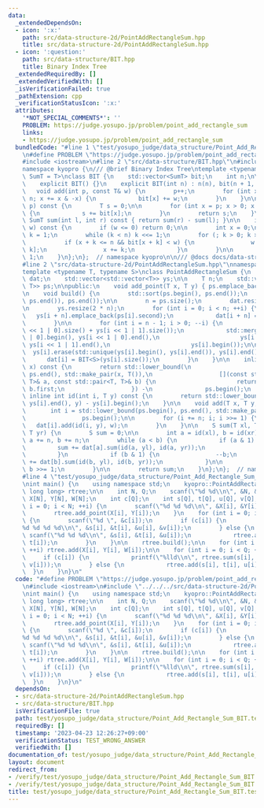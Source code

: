 ```yaml
---
data:
  _extendedDependsOn:
  - icon: ':x:'
    path: src/data-structure-2d/PointAddRectangleSum.hpp
    title: src/data-structure-2d/PointAddRectangleSum.hpp
  - icon: ':question:'
    path: src/data-structure/BIT.hpp
    title: Binary Index Tree
  _extendedRequiredBy: []
  _extendedVerifiedWith: []
  _isVerificationFailed: true
  _pathExtension: cpp
  _verificationStatusIcon: ':x:'
  attributes:
    '*NOT_SPECIAL_COMMENTS*': ''
    PROBLEM: https://judge.yosupo.jp/problem/point_add_rectangle_sum
    links:
    - https://judge.yosupo.jp/problem/point_add_rectangle_sum
  bundledCode: "#line 1 \"test/yosupo_judge/data_structure/Point_Add_Rectangle_Sum_BIT.test.cpp\"\
    \n#define PROBLEM \"https://judge.yosupo.jp/problem/point_add_rectangle_sum\"\n\
    #include <iostream>\n#line 2 \"src/data-structure/BIT.hpp\"\n#include <vector>\n\
    namespace kyopro {\n/// @brief Binary Index Tree\ntemplate <typename T, typename\
    \ SumT = T>\nclass BIT {\n    std::vector<SumT> bit;\n    int n;\n\npublic:\n\
    \    explicit BIT() {}\n    explicit BIT(int n) : n(n), bit(n + 1, T()) {}\n \
    \   void add(int p, const T& w) {\n        p++;\n        for (int x = p; x <=\
    \ n; x += x & -x) {\n            bit[x] += w;\n        }\n    }\n\n    SumT sum(int\
    \ p) const {\n        T s = 0;\n\n        for (int x = p; x > 0; x -= x & -x)\
    \ {\n            s += bit[x];\n        }\n        return s;\n    }\n\n    inline\
    \ SumT sum(int l, int r) const { return sum(r) - sum(l); }\n\n    int lower_bound(SumT\
    \ w) const {\n        if (w <= 0) return 0;\n\n        int x = 0;\n        int\
    \ k = 1;\n        while (k < n) k <<= 1;\n        for (; k > 0; k >>= 1) {\n \
    \           if (x + k <= n && bit[x + k] < w) {\n                w -= bit[x +\
    \ k];\n                x += k;\n            }\n        }\n\n        return x +\
    \ 1;\n    }\n};\n};  // namespace kyopro\n\n/// @docs docs/data-structure/BIT.md\n\
    #line 2 \"src/data-structure-2d/PointAddRectangleSum.hpp\"\nnamespace kyopro {\n\
    template <typename T, typename S>\nclass PointAddRectangleSum {\n    std::vector<BIT<S>>\
    \ dat;\n    std::vector<std::vector<T>> ys;\n\n    T n;\n    std::vector<std::pair<T,\
    \ T>> ps;\n\npublic:\n    void add_point(T x, T y) { ps.emplace_back(x, y); }\n\
    \n    void build() {\n        std::sort(ps.begin(), ps.end());\n        ps.erase(std::unique(ps.begin(),\
    \ ps.end()), ps.end());\n\n        n = ps.size();\n        dat.resize(2 * n);\n\
    \n        ys.resize(2 * n);\n        for (int i = 0; i < n; ++i) {\n         \
    \   ys[i + n].emplace_back(ps[i].second);\n            dat[i + n] = BIT<S>(1);\n\
    \        }\n\n        for (int i = n - 1; i > 0; --i) {\n            ys[i].resize(ys[i\
    \ << 1 | 0].size() + ys[i << 1 | 1].size());\n            std::merge(ys[i << 1\
    \ | 0].begin(), ys[i << 1 | 0].end(),\n                       ys[i << 1 | 1].begin(),\
    \ ys[i << 1 | 1].end(),\n                       ys[i].begin());\n\n          \
    \  ys[i].erase(std::unique(ys[i].begin(), ys[i].end()), ys[i].end());\n      \
    \      dat[i] = BIT<S>(ys[i].size());\n        }\n    }\n\n    inline int id(T\
    \ x) const {\n        return std::lower_bound(\n                   ps.begin(),\
    \ ps.end(), std::make_pair(x, T()),\n                   [](const std::pair<T,\
    \ T>& a, const std::pair<T, T>& b) {\n                       return a.first <\
    \ b.first;\n                   }) -\n               ps.begin();\n    }\n\n   \
    \ inline int id(int i, T y) const {\n        return std::lower_bound(ys[i].begin(),\
    \ ys[i].end(), y) - ys[i].begin();\n    }\n\n    void add(T x, T y, S w) {\n \
    \       int i = std::lower_bound(ps.begin(), ps.end(), std::make_pair(x, y)) -\n\
    \                ps.begin();\n\n        for (i += n; i; i >>= 1) {\n         \
    \   dat[i].add(id(i, y), w);\n        }\n    }\n\n    S sum(T xl, T yl, T xr,\
    \ T yr) {\n        S sum = 0;\n\n        int a = id(xl), b = id(xr);\n       \
    \ a += n, b += n;\n        while (a < b) {\n            if (a & 1) {\n       \
    \         sum += dat[a].sum(id(a, yl), id(a, yr));\n                ++a;\n   \
    \         }\n            if (b & 1) {\n                --b;\n                sum\
    \ += dat[b].sum(id(b, yl), id(b, yr));\n            }\n\n            a >>= 1,\
    \ b >>= 1;\n        }\n\n        return sum;\n    }\n};\n};  // namespace kyopro\n\
    #line 4 \"test/yosupo_judge/data_structure/Point_Add_Rectangle_Sum_BIT.test.cpp\"\
    \nint main() {\n    using namespace std;\n    kyopro::PointAddRectangleSum<int,\
    \ long long> rtree;\n\n    int N, Q;\n    scanf(\"%d %d\\n\", &N, &Q);\n    int\
    \ X[N], Y[N], W[N];\n    int c[Q];\n    int s[Q], t[Q], u[Q], v[Q];\n    for (int\
    \ i = 0; i < N; ++i) {\n        scanf(\"%d %d %d\\n\", &X[i], &Y[i], &W[i]);\n\
    \        rtree.add_point(X[i], Y[i]);\n    }\n    for (int i = 0; i < Q; ++i)\
    \ {\n        scanf(\"%d \", &c[i]);\n        if (c[i]) {\n            scanf(\"\
    %d %d %d %d\\n\", &s[i], &t[i], &u[i], &v[i]);\n        } else {\n           \
    \ scanf(\"%d %d %d\\n\", &s[i], &t[i], &u[i]);\n            rtree.add_point(s[i],\
    \ t[i]);\n        }\n    }\n\n    rtree.build();\n\n    for (int i = 0; i < N;\
    \ ++i) rtree.add(X[i], Y[i], W[i]);\n\n    for (int i = 0; i < Q; ++i) {\n   \
    \     if (c[i]) {\n            printf(\"%lld\\n\", rtree.sum(s[i], t[i], u[i],\
    \ v[i]));\n        } else {\n            rtree.add(s[i], t[i], u[i]);\n      \
    \  }\n    }\n}\n"
  code: "#define PROBLEM \"https://judge.yosupo.jp/problem/point_add_rectangle_sum\"\
    \n#include <iostream>\n#include \"../../../src/data-structure-2d/PointAddRectangleSum.hpp\"\
    \nint main() {\n    using namespace std;\n    kyopro::PointAddRectangleSum<int,\
    \ long long> rtree;\n\n    int N, Q;\n    scanf(\"%d %d\\n\", &N, &Q);\n    int\
    \ X[N], Y[N], W[N];\n    int c[Q];\n    int s[Q], t[Q], u[Q], v[Q];\n    for (int\
    \ i = 0; i < N; ++i) {\n        scanf(\"%d %d %d\\n\", &X[i], &Y[i], &W[i]);\n\
    \        rtree.add_point(X[i], Y[i]);\n    }\n    for (int i = 0; i < Q; ++i)\
    \ {\n        scanf(\"%d \", &c[i]);\n        if (c[i]) {\n            scanf(\"\
    %d %d %d %d\\n\", &s[i], &t[i], &u[i], &v[i]);\n        } else {\n           \
    \ scanf(\"%d %d %d\\n\", &s[i], &t[i], &u[i]);\n            rtree.add_point(s[i],\
    \ t[i]);\n        }\n    }\n\n    rtree.build();\n\n    for (int i = 0; i < N;\
    \ ++i) rtree.add(X[i], Y[i], W[i]);\n\n    for (int i = 0; i < Q; ++i) {\n   \
    \     if (c[i]) {\n            printf(\"%lld\\n\", rtree.sum(s[i], t[i], u[i],\
    \ v[i]));\n        } else {\n            rtree.add(s[i], t[i], u[i]);\n      \
    \  }\n    }\n}\n"
  dependsOn:
  - src/data-structure-2d/PointAddRectangleSum.hpp
  - src/data-structure/BIT.hpp
  isVerificationFile: true
  path: test/yosupo_judge/data_structure/Point_Add_Rectangle_Sum_BIT.test.cpp
  requiredBy: []
  timestamp: '2023-04-23 12:26:27+09:00'
  verificationStatus: TEST_WRONG_ANSWER
  verifiedWith: []
documentation_of: test/yosupo_judge/data_structure/Point_Add_Rectangle_Sum_BIT.test.cpp
layout: document
redirect_from:
- /verify/test/yosupo_judge/data_structure/Point_Add_Rectangle_Sum_BIT.test.cpp
- /verify/test/yosupo_judge/data_structure/Point_Add_Rectangle_Sum_BIT.test.cpp.html
title: test/yosupo_judge/data_structure/Point_Add_Rectangle_Sum_BIT.test.cpp
---
```

